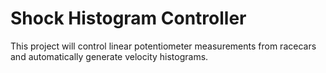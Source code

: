 # Shock Histogram Controller

This project will control linear potentiometer measurements from racecars and automatically generate velocity histograms.